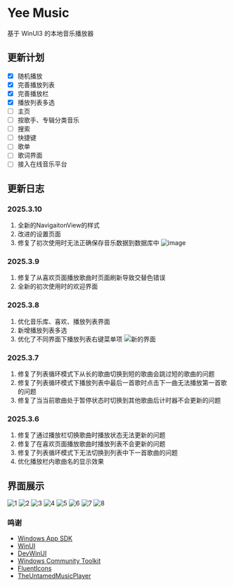 
# Yee Music
基于 WinUI3 的本地音乐播放器
## 更新计划
- [x] 随机播放
- [x] 完善播放列表
- [x] 完善播放栏
- [x] 播放列表多选
- [ ] 主页
- [ ] 按歌手、专辑分类音乐
- [ ] 搜索
- [ ] 快捷键
- [ ] 歌单
- [ ] 歌词界面
- [ ] 接入在线音乐平台
## 更新日志
### 2025.3.10
1. 全新的NavigaitonView的样式
2. 改进的设置页面
3. 修复了初次使用时无法正确保存音乐数据到数据库中
![image](https://github.com/user-attachments/assets/6d64ec83-991d-47f8-9df6-30106df238fe)

### 2025.3.9
1. 修复了从喜欢页面播放歌曲时页面刷新导致交替色错误
2. 全新的初次使用时的欢迎界面
### 2025.3.8
1.  优化音乐库、喜欢、播放列表界面
2. 新增播放列表多选
3. 优化了不同界面下播放列表右键菜单项
![新的界面](https://github.com/user-attachments/assets/88a8941f-dc56-454d-987e-2745e943dadf)
### 2025.3.7
1. 修复了列表循环模式下从长的歌曲切换到短的歌曲会跳过短的歌曲的问题
2. 修复了列表循环模式下播放列表中最后一首歌时点击下一曲无法播放第一首歌的问题
3. 修复了当当前歌曲处于暂停状态时切换到其他歌曲后计时器不会更新的问题
### 2025.3.6
1. 修复了通过播放栏切换歌曲时播放状态无法更新的问题
2. 修复了在喜欢页面播放歌曲时播放列表不会更新的问题
3. 修复了列表循环模式下无法切换到列表中下一首歌曲的问题
4. 优化播放栏内歌曲名的显示效果
## 界面展示
![1](https://github.com/user-attachments/assets/e480b8c0-fb5b-44ac-9362-86d54df8ffd9)
![2](https://github.com/user-attachments/assets/f0b9333b-163f-40e0-83c7-2296ba3ee370)
![3](https://github.com/user-attachments/assets/f3d8b41c-6781-4409-aa59-414d092a6d64)
![4](https://github.com/user-attachments/assets/b81dfecd-8398-4477-bcaa-14fcc3c79b85)
![5](https://github.com/user-attachments/assets/638ddbb2-611f-4950-a4b5-956f486225cf)
![6](https://github.com/user-attachments/assets/84d919c3-41fc-4319-8add-93000a375cc0)
![7](https://github.com/user-attachments/assets/083b83e6-a95f-4a59-9968-a76a61e03344)
![8](https://github.com/user-attachments/assets/7c89f9a3-48c6-49d1-9b2e-83904d061cae)
### 鸣谢
- [Windows App SDK](https://github.com/microsoft/windowsappsdk)
- [WinUI](https://github.com/microsoft/microsoft-ui-xaml)
- [DevWinUI](https://github.com/ghost1372/DevWinUI)
- [Windows Community Toolkit](https://github.com/CommunityToolkit/Windows)
- [FluentIcons](https://github.com/davidxuang/FluentIcons)
- [TheUntamedMusicPlayer](https://github.com/LanZhan-Harmony/WindowsMusicPlayer-TheUntamedMusicPlayer)
